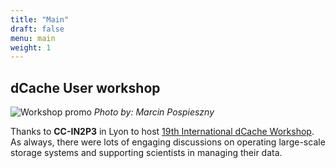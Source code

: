 ```yaml
---
title: "Main"
draft: false
menu: main
weight: 1
---
```


## dCache User workshop

![Workshop promo][banner]
_Photo by: Marcin Pospieszny_

Thanks to **CC-IN2P3** in Lyon to host [19th International dCache Workshop](/post/19-annual-workshop/). As always, there were lots of engaging discussions on operating large-scale storage systems and supporting scientists in managing their data.

[banner]: img/duw-2025-group-photo.jpg
